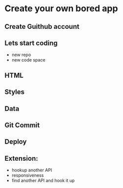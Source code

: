 # Create your own bored app


## Create Guithub account 

## Lets start coding 
- new repo
- new code space

## HTML

## Styles

## Data

## Git Commit

## Deploy

## Extension:
- hookup another API
- responsiveness
- find another API and hook it up
